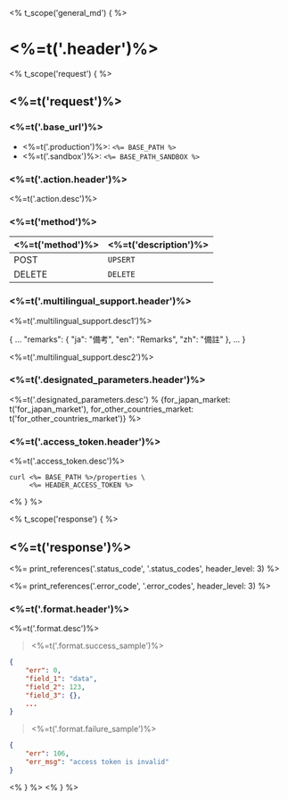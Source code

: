 <% t_scope('general_md') { %>
# <%=t('.header')%>

<% t_scope('request') { %>
## <%=t('request')%>

### <%=t('.base_url')%>

- <%=t('.production')%>: `<%= BASE_PATH %>`
- <%=t('.sandbox')%>: `<%= BASE_PATH_SANDBOX %>`

### <%=t('.action.header')%>

<%=t('.action.desc')%>

### <%=t('method')%>

| <%=t('method')%> | <%=t('description')%> |
|------------------|-----------------------|
| POST   | `UPSERT` |
| DELETE | `DELETE` |

### <%=t('.multilingual_support.header')%>

<%=t('.multilingual_support.desc1')%>

<aside class="well">{
    ...
    "remarks": {
        "ja": "備考",
        "en": "Remarks",
        "zh": "備註"
    },
    ...
}</aside>

<%=t('.multilingual_support.desc2')%>

### <%=t('.designated_parameters.header')%>

<%=t('.designated_parameters.desc') % {for_japan_market: t('for_japan_market'), for_other_countries_market: t('for_other_countries_market')} %>

### <%=t('.access_token.header')%>

<%=t('.access_token.desc')%>

```shell
curl <%= BASE_PATH %>/properties \
     <%= HEADER_ACCESS_TOKEN %>
```

<% } %>

<% t_scope('response') { %>
## <%=t('response')%>

<%= print_references('.status_code', '.status_codes', header_level: 3) %>

<%= print_references('.error_code', '.error_codes', header_level: 3) %>

### <%=t('.format.header')%>

<%=t('.format.desc')%>

> <%=t('.format.success_sample')%>

```json
{
    "err": 0,
    "field_1": "data",
    "field_2": 123,
    "field_3": {},
    ...
}
```

> <%=t('.format.failure_sample')%>

```json
{
    "err": 106,
    "err_msg": "access token is invalid"
}
```
<% } %>
<% } %>